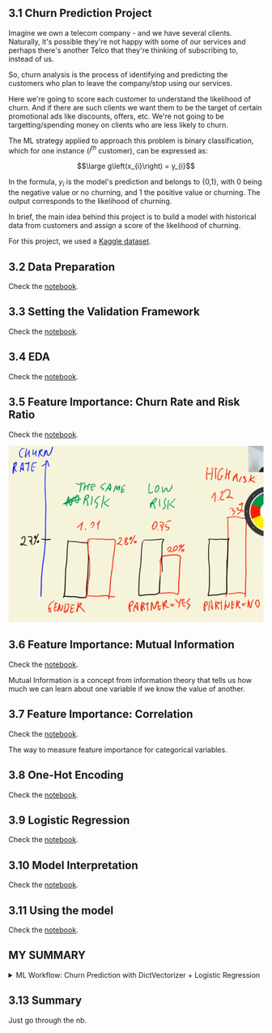 ## 3.1 Churn Prediction Project

Imagine we own a telecom company - and we have several clients. 
Naturally, it's possible they're not happy with some of our services and perhaps there's another Telco that they're thinking of subscribing to, instead of us. 

So, churn analysis is the process of identifying and predicting the customers who plan to leave the company/stop using our services. 

Here we're going to score each customer to understand the likelihood of churn. And if there are such clients we want them to be the target of certain promotional ads like discounts, offers, etc.
We're not going to be targetting/spending money on clients who are less likely to churn. 

The ML strategy applied to approach this problem is binary classification, which for one instance ($i^{th}$ customer), can be expressed as:

$$\large g\left(x_{i}\right) = y_{i}$$

In the formula, $y_i$ is the model's prediction and belongs to {0,1}, with 0 being the negative value or no churning, and 1 the positive value or churning. The output corresponds to the likelihood of churning.

In brief, the main idea behind this project is to build a model with historical data from customers and assign a score of the likelihood of churning.

For this project, we used a [Kaggle dataset](https://www.kaggle.com/blastchar/telco-customer-churn).

## 3.2 Data Preparation

Check the [notebook](data-preparation.ipynb). 

## 3.3 Setting the Validation Framework

Check the [notebook](data-preparation.ipynb). 

## 3.4 EDA 

Check the [notebook](data-preparation.ipynb). 

## 3.5 Feature Importance: Churn Rate and Risk Ratio

Check the [notebook](data-preparation.ipynb). 

![alt text](./images/3.5.png)

## 3.6 Feature Importance: Mutual Information 

Check the [notebook](data-preparation.ipynb). 

Mutual Information is a concept from information theory that tells us how much we can learn about one variable if we know the value of another.  

## 3.7 Feature Importance: Correlation

Check the [notebook](data-preparation.ipynb). 

The way to measure feature importance for categorical variables.

## 3.8 One-Hot Encoding

Check the [notebook](data-preparation.ipynb). 

## 3.9 Logistic Regression 

Check the [notebook](data-preparation.ipynb). 

## 3.10 Model Interpretation

Check the [notebook](data-preparation.ipynb). 

## 3.11 Using the model

Check the [notebook](data-preparation.ipynb). 

## MY SUMMARY 

<details>
<summary>ML Workflow: Churn Prediction with DictVectorizer + Logistic Regression</summary>

---

## 1️⃣ Data Preparation

**Raw dataset:** `df`

```
df
├─ features (categorical + numerical)
└─ target: churn (0=no, 1=yes)
```

- Split data into training/validation/test:

```python
df_full_train, df_test = train_test_split(df, test_size=0.2)
df_train, df_val = train_test_split(df_full_train, test_size=0.25)
```

---

## 2️⃣ Training Stage

### 2a. Prepare features

```python
dicts_train = df_train[categorical_features + numerical_features].to_dict(orient='records')
```

- Convert DataFrame to list of dictionaries (one per row) for DictVectorizer.

### 2b. Initialize DictVectorizer

```python
dv = DictVectorizer(sparse=False)
X_train = dv.fit_transform(dicts_train)  # Learn feature mapping and transform
y_train = df_train.churn.values          # Extract target
```

- **Target is removed from X_train** because the model should only see features.

### 2c. Train Logistic Regression

```python
model = LogisticRegression()
model.fit(X_train, y_train)
```

- Model learns weights (`coef_`) and bias (`intercept_`).

---

## 3️⃣ Validation Stage

### 3a. Prepare validation features

```python
dicts_val = df_val[categorical_features + numerical_features].to_dict(orient='records')
X_val = dv.transform(dicts_val)  # Use same feature mapping learned from train
y_val = df_val.churn.values
```

### 3b. Predict and evaluate

```python
y_pred_val = model.predict_proba(X_val)[:, 1]    # Probability of churn
churn_decision = (y_pred_val >= 0.5)            # Threshold
accuracy = (churn_decision == y_val).mean()     # Accuracy score
```

- **No fitting on validation data** — only transform, using mappings learned from train.

---

## 4️⃣ Final Model Training (Train + Validation Combined)

### 4a. Prepare full training features

```python
dicts_full_train = df_full_train[categorical_features + numerical_features].to_dict(orient='records')
X_full_train = dv.fit_transform(dicts_full_train)  # Fit on full train+val
y_full_train = df_full_train.churn.values         # Target needed here
```

- **Target is kept** because the model must learn from all available labeled data.

### 4b. Train final model

```python
model.fit(X_full_train, y_full_train)
```

---

## 5️⃣ Test Stage

### 5a. Prepare test features

```python
dicts_test = df_test[categorical_features + numerical_features].to_dict(orient='records')
X_test = dv.transform(dicts_test)
```

- Transform using **feature mapping learned from full training**.

### 5b. Predict and evaluate

```python
y_pred_test = model.predict_proba(X_test)[:, 1]  # Churn probabilities
churn_decision_test = (y_pred_test >= 0.5)       # Threshold
accuracy_test = (churn_decision_test == y_test).mean()
```

- Evaluate final model performance on **unseen data**.

---

## 6️⃣ Summary Flow

```
df
│
├─ train_test_split → df_full_train + df_test
│
├─ df_full_train → df_train + df_val
│
├─ df_train
│   ├─ drop target → X_train
│   └─ y_train = target
│       ↓
│   LogisticRegression.fit(X_train, y_train)
│       ↓
│   df_val → X_val (transform) + y_val
│       ↓
│   predict_proba → churn predictions → validation accuracy
│
└─ After tuning, df_full_train
    ├─ X_full_train (dicts → DictVectorizer)
    └─ y_full_train (keep target)
        ↓
    LogisticRegression.fit(X_full_train, y_full_train)
        ↓
    df_test → X_test (transform)
        ↓
    predict_proba → final churn predictions → test accuracy
```

- **Key rules:**
  - **Target is removed** whenever transforming features for model input.  
  - **Target is kept** when preparing data for final model fitting.  
  - DictVectorizer must **fit only on training data**; validation/test are just transformed.

</details>

## 3.13 Summary

Just go through the nb. 